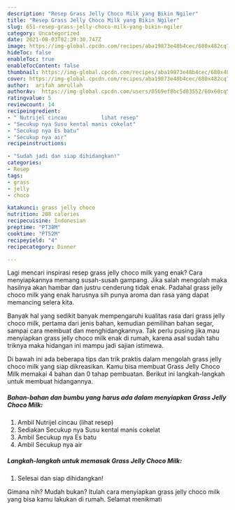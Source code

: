 ```yaml
---
description: "Resep Grass Jelly Choco Milk yang Bikin Ngiler"
title: "Resep Grass Jelly Choco Milk yang Bikin Ngiler"
slug: 651-resep-grass-jelly-choco-milk-yang-bikin-ngiler
category: Uncategorized
date: 2021-08-03T02:39:30.747Z
image: https://img-global.cpcdn.com/recipes/aba19873e48b4cec/680x482cq70/grass-jelly-choco-milk-foto-resep-utama.jpg
hideToc: false
enableToc: true
enableTocContent: false
thumbnail: https://img-global.cpcdn.com/recipes/aba19873e48b4cec/680x482cq70/grass-jelly-choco-milk-foto-resep-utama.jpg
cover: https://img-global.cpcdn.com/recipes/aba19873e48b4cec/680x482cq70/grass-jelly-choco-milk-foto-resep-utama.jpg
author:  arifah amrullah
authorAv:  https://img-global.cpcdn.com/users/0569ef8bc5d83552/60x60cq50/avatar.jpg
ratingvalue: 5
reviewcount: 14
recipeingredient:
- " Nutrijel cincau           lihat resep"
- "Secukup nya Susu kental manis cokelat"
- "Secukup nya Es batu"
- "Secukup nya air"
recipeinstructions:

- "Sudah jadi dan siap dihidangkan!"
categories:
- Resep
tags:
- grass
- jelly
- choco

katakunci: grass jelly choco 
nutrition: 208 calories
recipecuisine: Indonesian
preptime: "PT38M"
cooktime: "PT52M"
recipeyield: "4"
recipecategory: Dinner

---
```



Lagi mencari inspirasi resep grass jelly choco milk yang enak? Cara menyiapkannya memang susah-susah gampang. Jika salah mengolah maka hasilnya akan hambar dan justru cenderung tidak enak. Padahal grass jelly choco milk yang enak harusnya sih punya aroma dan rasa yang dapat memancing selera kita.


Banyak hal yang sedikit banyak mempengaruhi kualitas rasa dari grass jelly choco milk, pertama dari jenis bahan, kemudian pemilihan bahan segar, sampai cara membuat dan menghidangkannya. Tak perlu pusing jika mau menyiapkan grass jelly choco milk enak di rumah, karena asal sudah tahu triknya maka hidangan ini mampu jadi sajian istimewa.




Di bawah ini ada beberapa tips dan trik praktis dalam mengolah grass jelly choco milk yang siap dikreasikan. Kamu bisa membuat Grass Jelly Choco Milk memakai 4 bahan dan 0 tahap pembuatan. Berikut ini langkah-langkah untuk membuat hidangannya.

<!--inarticleads1-->

##### Bahan-bahan dan bumbu yang harus ada dalam menyiapkan Grass Jelly Choco Milk:

1. Ambil  Nutrijel cincau           (lihat resep)
1. Sediakan Secukup nya Susu kental manis cokelat
1. Ambil Secukup nya Es batu
1. Ambil Secukup nya air




<!--inarticleads2-->

##### Langkah-langkah untuk memasak Grass Jelly Choco Milk:


1. Selesai dan siap dihidangkan!



Gimana nih? Mudah bukan? Itulah cara menyiapkan grass jelly choco milk yang bisa kamu lakukan di rumah. Selamat menikmati
